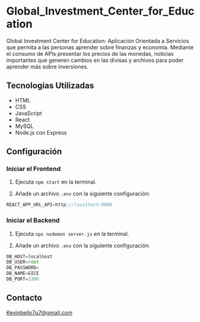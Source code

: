 # Global_Investment_Center_for_Education
Global Investment Center for Education: Aplicación Orientada a Servicios que permita a las personas aprender sobre finanzas y economía. Mediante el consumo de APIs presentar los precios de las monedas, noticias importantes que generen cambios en las divisas y archivos para poder aprender más sobre inversiones.

## Tecnologías Utilizadas

- HTML
- CSS
- JavaScript
- React
- MySQL
- Node.js con Express

## Configuración

### Iniciar el Frontend

1. Ejecuta `npm start` en la terminal.

2. Añade un archivo `.env` con la siguiente configuración:

```js
REACT_APP_URL_API=http://localhost:8080
```

### Iniciar el Backend

1. Ejecuta `npx nodemon server.js` en la terminal.

2. Añade un archivo `.env` con la siguiente configuración:

```js
DB_HOST=localhost
DB_USER=root
DB_PASSWORD=
DB_NAME=GICE
DB_PORT=3306
```

## Contacto

Kevinbello7u7@gmail.com

